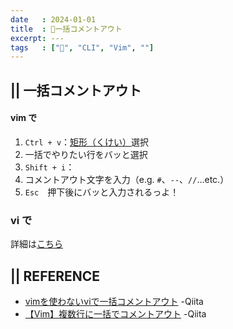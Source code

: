 ```yaml
---
date   : 2024-01-01
title  : 📗一括コメントアウト
excerpt: ---
tags   : ["📗", "CLI", "Vim", ""]
---
```



## || 一括コメントアウト
#### vim で
1. `Ctrl + v`：[矩形（くけい）](https://kotobank.jp/word/%E7%9F%A9%E5%BD%A2-482930)選択
2. 一括でやりたい行をバッと選択
3. `Shift + i`：
4. コメントアウト文字を入力（e.g. `#`、`--`、`//`...etc.）
5. `Esc`　押下後にバッと入力されるっよ！

### vi で

詳細は[こちら](vimを使わないviで一括コメントアウト)


## || REFERENCE
- [vimを使わないviで一括コメントアウト](https://qiita.com/r-kubo/items/4bc902d3d323e7936a5d) -Qiita 
- [【Vim】複数行に一括でコメントアウト](https://qiita.com/kagami_t/items/c8e81ff2bf3adb102cda) -Qiita
